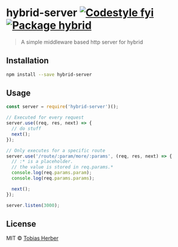 # hybrid-server [![Codestyle fyi](https://img.shields.io/badge/code%20style-fyi-E91E63.svg)](https://github.com/tobihrbr/fyi) [![Package hybrid](https://img.shields.io/badge/package-hybrid-69F0AE.svg)](https://github.com/tobihrbr/hybrid)

> A simple middleware based http server for hybrid

## Installation

```bash
npm install --save hybrid-server
```

## Usage

```js
const server = require('hybrid-server')();

// Executed for every request
server.use((req, res, next) => {
  // do stuff
  next();
});

// Only executes for a specific route
server.use('/route/:param/more/:params', (req, res, next) => {
  // :* is a placeholder.
  // the value is stored in req.params.*
  console.log(req.params.param);
  console.log(req.params.params);

  next();
});

server.listen(3000);
```

## License

MIT © [Tobias Herber](https://tobihrbr.com)
